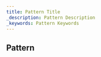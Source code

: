 ```yaml
---
title: Pattern Title
_description: Pattern Description
_keywords: Pattern Keywords
---
```


## Pattern